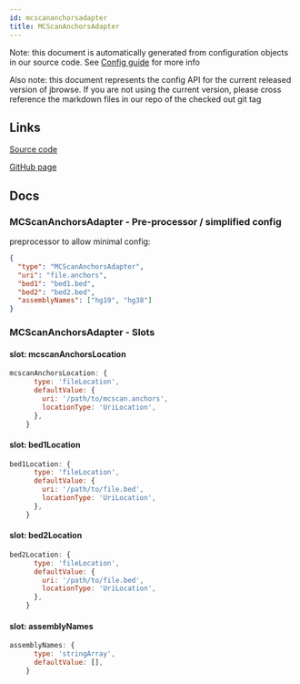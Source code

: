 ```yaml
---
id: mcscananchorsadapter
title: MCScanAnchorsAdapter
---
```


Note: this document is automatically generated from configuration objects in our
source code. See [Config guide](/docs/config_guide) for more info

Also note: this document represents the config API for the current released
version of jbrowse. If you are not using the current version, please cross
reference the markdown files in our repo of the checked out git tag

## Links

[Source code](https://github.com/GMOD/jbrowse-components/blob/main/plugins/comparative-adapters/src/MCScanAnchorsAdapter/configSchema.ts)

[GitHub page](https://github.com/GMOD/jbrowse-components/tree/main/website/docs/config/MCScanAnchorsAdapter.md)

## Docs

### MCScanAnchorsAdapter - Pre-processor / simplified config

preprocessor to allow minimal config:

```json
{
  "type": "MCScanAnchorsAdapter",
  "uri": "file.anchors",
  "bed1": "bed1.bed",
  "bed2": "bed2.bed",
  "assemblyNames": ["hg19", "hg38"]
}
```

### MCScanAnchorsAdapter - Slots

#### slot: mcscanAnchorsLocation

```js
mcscanAnchorsLocation: {
      type: 'fileLocation',
      defaultValue: {
        uri: '/path/to/mcscan.anchors',
        locationType: 'UriLocation',
      },
    }
```

#### slot: bed1Location

```js
bed1Location: {
      type: 'fileLocation',
      defaultValue: {
        uri: '/path/to/file.bed',
        locationType: 'UriLocation',
      },
    }
```

#### slot: bed2Location

```js
bed2Location: {
      type: 'fileLocation',
      defaultValue: {
        uri: '/path/to/file.bed',
        locationType: 'UriLocation',
      },
    }
```

#### slot: assemblyNames

```js
assemblyNames: {
      type: 'stringArray',
      defaultValue: [],
    }
```
